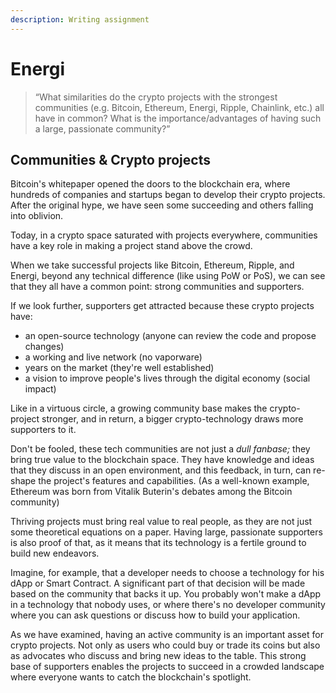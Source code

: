 ```yaml
---
description: Writing assignment
---
```


# Energi

> “What similarities do the crypto projects with the strongest communities \(e.g. Bitcoin, Ethereum, Energi, Ripple, Chainlink, etc.\) all have in common? What is the importance/advantages of having such a large, passionate community?”

## Communities & Crypto projects

Bitcoin's whitepaper opened the doors to the blockchain era, where hundreds of companies and startups began to develop their crypto projects. After the original hype, we have seen some succeeding and others falling into oblivion. 

Today, in a crypto space saturated with projects everywhere, communities have a key role in making a project stand above the crowd.

When we take successful projects like Bitcoin, Ethereum, Ripple, and Energi, beyond any technical difference \(like using PoW or PoS\), we can see that they all have a common point: strong communities and supporters.

If we look further, supporters get attracted because these crypto projects have:

* an open-source technology \(anyone can review the code and propose changes\)
* a working and live network \(no vaporware\)
* years on the market \(they're well established\)
* a vision to improve people's lives through the digital economy \(social impact\)

Like in a virtuous circle, a growing community base makes the crypto-project stronger, and in return, a bigger crypto-technology draws more supporters to it.

Don't be fooled, these tech communities are not just a _dull fanbase;_ they bring true value to the blockchain space. They have knowledge and ideas that they discuss in an open environment, and this feedback, in turn, can re-shape the project's features and capabilities. \(As a well-known example, Ethereum was born from Vitalik Buterin's debates among the Bitcoin community\)  

Thriving projects must bring real value to real people, as they are not just some theoretical equations on a paper. Having large, passionate supporters is also proof of that, as it means that its technology is a fertile ground to build new endeavors.

Imagine, for example, that a developer needs to choose a technology for his dApp or Smart Contract. A significant part of that decision will be made based on the community that backs it up. You probably won't make a dApp in a technology that nobody uses, or where there's no developer community where you can ask questions or discuss how to build your application.

As we have examined, having an active community is an important asset for crypto projects. Not only as users who could buy or trade its coins but also as advocates who discuss and bring new ideas to the table. This strong base of supporters enables the projects to succeed in a crowded landscape where everyone wants to catch the blockchain's spotlight.



